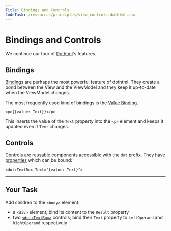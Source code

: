 ```yaml
---
Title: Bindings and Controls
CodeTask: /resources/principles/view_controls.dothtml.csx
---
```


# Bindings and Controls

We continue our tour of [Dothtml]'s features.

## Bindings

[Bindings] are perhaps the most powerful feature of dothtml. They create a bond between the View and the ViewModel and they keep it up-to-date when the ViewModel changes.


The most frequently used kind of bindings is the [Value Binding].

```dothtml
<p>{{value: Text}}</p>
```

This inserts the value of the `Text` property into the `<p>` element and keeps it updated even if `Text` changes.


## Controls

[Controls] are reusable components accessible with the `dot` prefix. They have [properties] which can be bound:

```dothtml
<dot:TextBox Text="{value: Text}">
```
---

## Your Task

Add children to the `<body>` element:

- a `<div>` element; bind its content to the `Result` property
- two [`<dot:TextBox>`][textbox] controls; bind their `Text` property to `LeftOperand`
and `RightOperand` respectively

[dothtml]: https://www.dotvvm.com/docs/tutorials/basics-first-page
[bindings]: https://www.dotvvm.com/docs/tutorials/basics-binding-syntax
[value binding]: https://www.dotvvm.com/docs/tutorials/basics-value-binding
[controls]: https://www.dotvvm.com/docs/tutorials/basics-built-in-controls
[properties]: https://www.dotvvm.com/docs/tutorials/basics-control-properties-and-attributes
[textbox]: https://www.dotvvm.com/docs/controls/builtin/TextBox